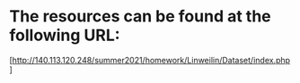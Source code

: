 # The resources can be found at the following URL:  
[http://140.113.120.248/summer2021/homework/Linweilin/Dataset/index.php]
